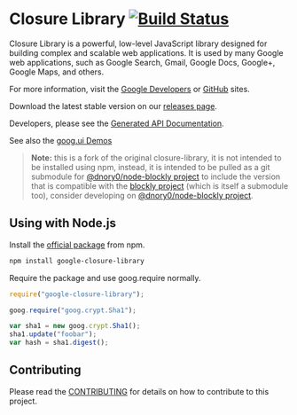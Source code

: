 
# Closure Library [![Build Status](https://travis-ci.org/google/closure-library.svg?branch=master)](https://travis-ci.org/google/closure-library)

Closure Library is a powerful, low-level JavaScript library designed
for building complex and scalable web applications. It is used by many
Google web applications, such as Google Search, Gmail, Google Docs,
Google+, Google Maps, and others.

For more information, visit the
[Google Developers](https://developers.google.com/closure/library) or
[GitHub](https://github.com/google/closure-library) sites.

Download the latest stable version on our [releases page](https://github.com/google/closure-library/releases).

Developers, please see the
[Generated API Documentation](https://google.github.io/closure-library/api/).

See also the
[goog.ui Demos](https://google.github.io/closure-library/source/closure/goog/demos/)

> **Note:** this is a fork of the original closure-library, it is not intended to be installed using npm, instead, it is intended to be pulled as a git submodule for [@dnory0/node-blockly project](https://github.com/dnory0/node-blockly) to include the version that is compatible with the [blockly project](https://github.com/dnory0/blockly) (which is itself a submodule too), consider developing on [@dnory0/node-blockly project](https://github.com/dnory0/node-blockly).

## Using with Node.js
Install the [official package](https://www.npmjs.com/package/google-closure-library) from npm.

```bash
npm install google-closure-library
```

Require the package and use goog.require normally.

```js
require("google-closure-library");

goog.require("goog.crypt.Sha1");

var sha1 = new goog.crypt.Sha1();
sha1.update("foobar");
var hash = sha1.digest();
```

## Contributing
Please read the [CONTRIBUTING] for details on how to contribute to this project.

[CONTRIBUTING]: https://github.com/google/closure-library/blob/master/CONTRIBUTING


